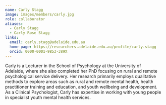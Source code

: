 ```yaml
---
name: Carly Stagg
image: images/members/carly.jpg
role: collaborator
aliases:
  - Carly Stagg
  - Carly Rose Stagg
links:
  email: carly.stagg@adelaide.edu.au
  home-page: https://researchers.adelaide.edu.au/profile/carly.stagg
  orcid: 0000-0001-9853-389X
---
```


Carly is a Lecturer in the School of Psychology at the University of Adelaide, where she also completed her PhD focusing on rural and remote psychological service delivery. Her research primarily employs qualitative methods to explore areas such as rural and remote mental health, health practitioner training and education, and youth wellbeing and development. As a Clinical Psychologist, Carly has expertise in working with young people in specialist youth mental health services.